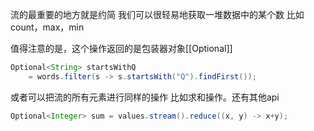 流的最重要的地方就是约简
我们可以很轻易地获取一堆数据中的某个数
比如count，max，min

值得注意的是，这个操作返回的是包装器对象[[Optional]]
```java
Optional<String> startsWithQ
	= words.filter(s -> s.startsWith("Q").findFirst());
```

或者可以把流的所有元素进行同样的操作
比如求和操作。还有其他api
```java
Optional<Integer> sum = values.stream().reduce((x, y) -> x+y);
```